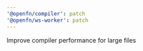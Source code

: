 ```yaml
---
'@openfn/compiler': patch
'@openfn/ws-worker': patch
---
```


Improve compiler performance for large files
